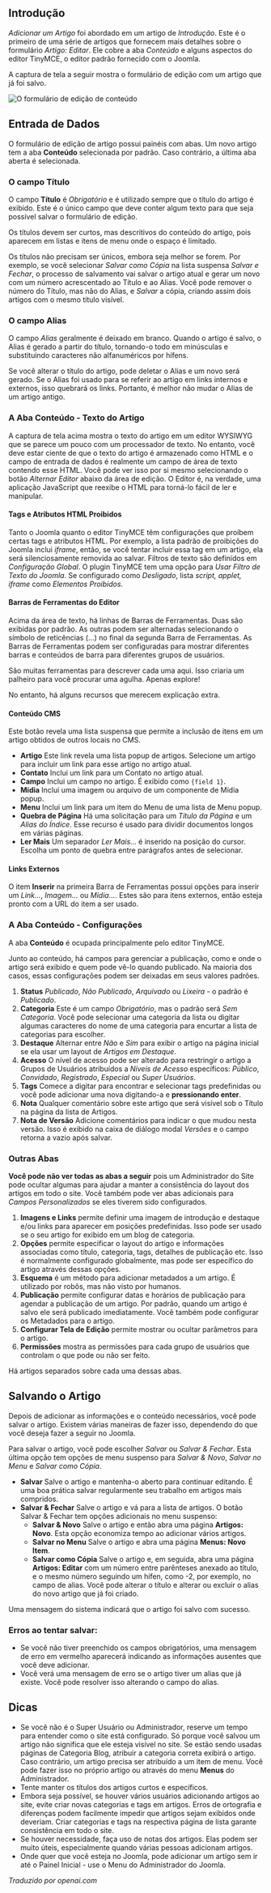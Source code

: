 <!-- Filename: J4.x:Adding_a_New_Article / Display title: Artigo: Editar - Conteúdo -->

## Introdução

*Adicionar um Artigo* foi abordado em um artigo de *Introdução*. Este é o primeiro de uma série de artigos que fornecem mais detalhes sobre o formulário *Artigo: Editar*. Ele cobre a aba *Conteúdo* e alguns aspectos do editor TinyMCE, o editor padrão fornecido com o Joomla.

A captura de tela a seguir mostra o formulário de edição com um artigo que já foi salvo.

![O formulário de edição de conteúdo](../../../en/images/articles/articles-edit-content.png)


## Entrada de Dados

O formulário de edição de artigo possui painéis com abas. Um novo artigo tem a aba **Conteúdo** selecionada por padrão. Caso contrário, a última aba aberta é selecionada.

### O campo Título

O campo **Título** é *Obrigatório* e é utilizado sempre que o título do artigo é exibido. Este é o único campo que deve conter algum texto para que seja possível salvar o formulário de edição.

Os títulos devem ser curtos, mas descritivos do conteúdo do artigo, pois aparecem em listas e itens de menu onde o espaço é limitado.

Os títulos não precisam ser únicos, embora seja melhor se forem. Por exemplo, se você selecionar *Salvar como Cópia* na lista suspensa *Salvar e Fechar*, o processo de salvamento vai salvar o artigo atual e gerar um novo com um número acrescentado ao Título e ao Alias. Você pode remover o número do Título, mas não do Alias, e *Salvar* a cópia, criando assim dois artigos com o mesmo título visível.

### O campo Alias

O campo *Alias* geralmente é deixado em branco. Quando o artigo é salvo, o Alias é gerado a partir do título, tornando-o todo em minúsculas e substituindo caracteres não alfanuméricos por hífens.

Se você alterar o título do artigo, pode deletar o Alias e um novo será gerado. Se o Alias foi usado para se referir ao artigo em links internos e externos, isso quebrará os links. Portanto, é melhor não mudar o Alias de um artigo antigo.

### A Aba Conteúdo - Texto do Artigo

A captura de tela acima mostra o texto do artigo em um editor WYSIWYG que se parece um pouco com um processador de texto. No entanto, você deve estar ciente de que o texto do artigo é armazenado como HTML e o campo de entrada de dados é realmente um campo de área de texto contendo esse HTML. Você pode ver isso por si mesmo selecionando o botão *Alternar Editor* abaixo da área de edição. O Editor é, na verdade, uma aplicação JavaScript que reexibe o HTML para torná-lo fácil de ler e manipular.

#### Tags e Atributos HTML Proibidos

Tanto o Joomla quanto o editor TinyMCE têm configurações que proíbem certas tags e atributos HTML. Por exemplo, a lista padrão de proibições do Joomla inclui *iframe*, então, se você tentar incluir essa tag em um artigo, ela será silenciosamente removida ao salvar. Filtros de texto são definidos em *Configuração Global*. O plugin TinyMCE tem uma opção para *Usar Filtro de Texto do Joomla*. Se configurado como *Desligado*, lista *script, applet, iframe* como *Elementos Proibidos*.

#### Barras de Ferramentas do Editor

Acima da área de texto, há linhas de Barras de Ferramentas. Duas são exibidas por padrão. As outras podem ser alternadas selecionando o símbolo de reticências (...) no final da segunda Barra de Ferramentas. As Barras de Ferramentas podem ser configuradas para mostrar diferentes barras e conteúdos de barra para diferentes grupos de usuários.

São muitas ferramentas para descrever cada uma aqui. Isso criaria um palheiro para você procurar uma agulha. Apenas explore!

No entanto, há alguns recursos que merecem explicação extra.

#### Conteúdo CMS

Este botão revela uma lista suspensa que permite a inclusão de itens em um artigo obtidos de outros locais no CMS.

- **Artigo** Este link revela uma lista popup de artigos. Selecione um artigo para incluir um link para esse artigo no artigo atual.
- **Contato** Inclui um link para um Contato no artigo atual.
- **Campo** Inclui um campo no artigo. É exibido como `{field 1}`.
- **Mídia** Inclui uma imagem ou arquivo de um componente de Mídia popup.
- **Menu** Inclui um link para um item do Menu de uma lista de Menu popup.
- **Quebra de Página** Há uma solicitação para um *Título da Página* e um *Alias do Índice*. Esse recurso é usado para dividir documentos longos em várias páginas.
- **Ler Mais** Um separador *Ler Mais...* é inserido na posição do cursor. Escolha um ponto de quebra entre parágrafos antes de selecionar.

#### Links Externos

O item **Inserir** na primeira Barra de Ferramentas possui opções para inserir um *Link...*, *Imagem...* ou *Mídia...*. Estes são para itens externos, então esteja pronto com a URL do item a ser usado.

### A Aba Conteúdo - Configurações

A aba **Conteúdo** é ocupada principalmente pelo editor TinyMCE.

Junto ao conteúdo, há campos para gerenciar a publicação, como e onde o artigo será exibido e quem pode vê-lo quando publicado. Na maioria dos casos, essas configurações podem ser deixadas em seus valores padrões.

1. **Status** *Publicado*, *Não Publicado*, *Arquivado* ou *Lixeira* - o padrão é *Publicado*.
2. **Categoria** Este é um campo *Obrigatório*, mas o padrão será
   *Sem Categoria*. Você pode selecionar uma categoria da lista ou digitar algumas caracteres do nome de uma categoria para encurtar a lista de categorias para escolher.
3. **Destaque** Alternar entre *Não* e *Sim* para exibir o artigo na página inicial se ela usar um layout de *Artigos em Destaque*.
4. **Acesso** O nível de acesso pode ser alterado para restringir o artigo a Grupos de Usuários atribuídos a *Níveis de Acesso* específicos: *Público*, *Convidado*, *Registrado*, *Especial* ou *Super Usuários*.
5. **Tags** Comece a digitar para encontrar e selecionar tags predefinidas ou você pode adicionar uma nova digitando-a e **pressionando enter**.
6. **Nota** Qualquer comentário sobre este artigo que será visível sob o Título na página da lista de Artigos.
7. **Nota de Versão** Adicione comentários para indicar o que mudou nesta versão. Isso é exibido na caixa de diálogo modal *Versões* e o campo retorna a vazio após salvar.

### Outras Abas

**Você pode não ver todas as abas a seguir** pois um Administrador do Site pode ocultar algumas para ajudar a manter a consistência do layout dos artigos em todo o site. Você também pode ver abas adicionais para *Campos Personalizados* se eles tiverem sido configurados.

1. **Imagens e Links** permite definir uma imagem de introdução e destaque e/ou links para aparecer em posições predefinidas. Isso pode ser usado se o seu artigo for exibido em um blog de categoria.
2. **Opções** permite especificar o layout do artigo e informações associadas como título, categoria, tags, detalhes de publicação etc. Isso é normalmente configurado globalmente, mas pode ser específico do artigo através dessas opções.
3. **Esquema** é um método para adicionar metadados a um artigo. É utilizado por robôs, mas não visto por humanos.
3. **Publicação** permite configurar datas e horários de publicação para agendar a publicação de um artigo. Por padrão, quando um artigo é salvo ele será publicado imediatamente. Você também pode configurar os Metadados para o artigo.
4. **Configurar Tela de Edição** permite mostrar ou ocultar parâmetros para o artigo.
5. **Permissões** mostra as permissões para cada grupo de usuários que controlam o que pode ou não ser feito.

Há artigos separados sobre cada uma dessas abas.


## Salvando o Artigo

Depois de adicionar as informações e o conteúdo necessários, você pode salvar o artigo. Existem várias maneiras de fazer isso, dependendo do que você deseja fazer a seguir no Joomla.

Para salvar o artigo, você pode escolher *Salvar* ou *Salvar & Fechar*. Esta última opção tem opções de menu suspenso para *Salvar & Novo*, *Salvar no Menu* e *Salvar como Cópia*.

- **Salvar** Salve o artigo e mantenha-o aberto para continuar editando.
  É uma boa prática salvar regularmente seu trabalho em artigos mais compridos.
- **Salvar & Fechar** Salve o artigo e vá para a lista de artigos. O botão Salvar & Fechar tem opções adicionais no menu suspenso:
  - **Salvar & Novo** Salve o artigo e então abra uma página **Artigos: Novo**.
    Esta opção economiza tempo ao adicionar vários artigos.
  - **Salvar no Menu** Salve o artigo e abra uma página **Menus: Novo Item**.
  - **Salvar como Cópia** Salve o artigo e, em seguida, abra uma página **Artigos: Editar** 
    com um número entre parênteses anexado ao título, e o mesmo número seguindo um hífen, como -2, por exemplo, no campo de alias. Você pode alterar o título e alterar ou excluir o alias do novo artigo que já foi criado.

Uma mensagem do sistema indicará que o artigo foi salvo com sucesso.

### Erros ao tentar salvar:

- Se você não tiver preenchido os campos obrigatórios, uma mensagem de erro em vermelho aparecerá indicando as informações ausentes que você deve adicionar.
- Você verá uma mensagem de erro se o artigo tiver um alias que já existe. Você pode resolver isso alterando o campo do alias.

## Dicas

- Se você não é o Super Usuário ou Administrador, reserve um tempo para entender como o site está configurado. Só porque você salvou um artigo não significa que ele esteja visível no site. Se estão sendo usadas páginas de Categoria Blog, atribuir a categoria correta exibirá o artigo. Caso contrário, um artigo precisa ser atribuído a um item de menu. Você pode fazer isso no próprio artigo ou através do menu **Menus** do Administrador.
- Tente manter os títulos dos artigos curtos e específicos.
- Embora seja possível, se houver vários usuários adicionando artigos ao site, evite criar novas categorias e tags em artigos. Erros de ortografia e diferenças podem facilmente impedir que artigos sejam exibidos onde deveriam. Criar categorias e tags na respectiva página de lista garante consistência em todo o site.
- Se houver necessidade, faça uso de notas dos artigos. Elas podem ser muito úteis, especialmente quando várias pessoas adicionam artigos.
- Onde quer que você esteja no Joomla, pode adicionar um artigo sem ir até o Painel Inicial - use o Menu do Administrador do Joomla.

*Traduzido por openai.com*

